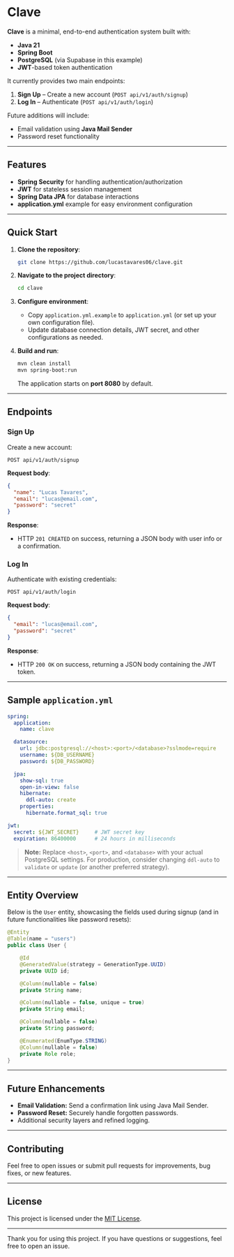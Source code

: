 # Clave

**Clave** is a minimal, end-to-end authentication system built with:
- **Java 21**
- **Spring Boot**
- **PostgreSQL** (via Supabase in this example)
- **JWT**-based token authentication

It currently provides two main endpoints:
1. **Sign Up** – Create a new account (`POST api/v1/auth/signup`)
2. **Log In** – Authenticate (`POST api/v1/auth/login`)

Future additions will include:
- Email validation using **Java Mail Sender**
- Password reset functionality

---

## Features
- **Spring Security** for handling authentication/authorization
- **JWT** for stateless session management
- **Spring Data JPA** for database interactions
- **application.yml** example for easy environment configuration

---

## Quick Start

1. **Clone the repository**:
   ```bash
   git clone https://github.com/lucastavares06/clave.git
   ```

2. **Navigate to the project directory**:
   ```bash
   cd clave
   ```

3. **Configure environment**:
    - Copy `application.yml.example` to `application.yml` (or set up your own configuration file).
    - Update database connection details, JWT secret, and other configurations as needed.

4. **Build and run**:
   ```bash
   mvn clean install
   mvn spring-boot:run
   ```
   The application starts on **port 8080** by default.

---

## Endpoints

### Sign Up
Create a new account:
```http
POST api/v1/auth/signup
```
**Request body**:
```json
{
  "name": "Lucas Tavares",
  "email": "lucas@email.com",
  "password": "secret"
}
```
**Response**:
- HTTP `201 CREATED` on success, returning a JSON body with user info or a confirmation.

### Log In
Authenticate with existing credentials:
```http
POST api/v1/auth/login
```
**Request body**:
```json
{
  "email": "lucas@email.com",
  "password": "secret"
}
```
**Response**:
- HTTP `200 OK` on success, returning a JSON body containing the JWT token.

---

## Sample `application.yml`

```yaml
spring:
  application:
    name: clave

  datasource:
    url: jdbc:postgresql://<host>:<port>/<database>?sslmode=require
    username: ${DB_USERNAME}
    password: ${DB_PASSWORD}

  jpa:
    show-sql: true
    open-in-view: false
    hibernate:
      ddl-auto: create
    properties:
      hibernate.format_sql: true

jwt:
  secret: ${JWT_SECRET}     # JWT secret key
  expiration: 86400000      # 24 hours in milliseconds
```

> **Note:** Replace `<host>`, `<port>`, and `<database>` with your actual PostgreSQL settings. For production, consider changing `ddl-auto` to `validate` or `update` (or another preferred strategy).

---

## Entity Overview

Below is the `User` entity, showcasing the fields used during signup (and in future functionalities like password resets):

```java
@Entity
@Table(name = "users")
public class User {

    @Id
    @GeneratedValue(strategy = GenerationType.UUID)
    private UUID id;

    @Column(nullable = false)
    private String name;

    @Column(nullable = false, unique = true)
    private String email;

    @Column(nullable = false)
    private String password;

    @Enumerated(EnumType.STRING)
    @Column(nullable = false)
    private Role role;
}
```

---

## Future Enhancements
- **Email Validation:** Send a confirmation link using Java Mail Sender.
- **Password Reset:** Securely handle forgotten passwords.
- Additional security layers and refined logging.

---

## Contributing
Feel free to open issues or submit pull requests for improvements, bug fixes, or new features.

---

## License

This project is licensed under the [MIT License](LICENSE).


---

Thank you for using this project. If you have questions or suggestions, feel free to open an issue.
